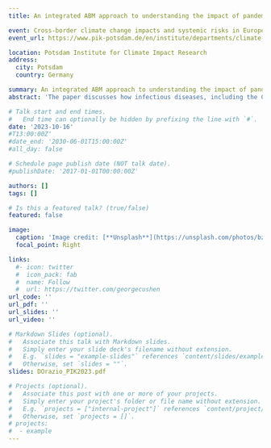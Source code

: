 ```yaml
---
title: An integrated ABM approach to understanding the impact of pandemics and fiscal stimuli on the economy and climate

event: Cross-border climate change impacts and systemic risks in Europe and beyond Conference
event_url: https://www.pik-potsdam.de/en/institute/departments/climate-resilience/conferences/cross-border-risk-conference

location: Potsdam Institute for Climate Impact Research
address:
  city: Potsdam
  country: Germany

summary: An integrated ABM approach to understanding the impact of pandemics and fiscal stimuli on the economy and climate
abstract: 'The paper discusses how infectious diseases, including the COVID-19 pandemic, significantly impact public health, the economy, and society. It points out that while the COVID-19 pandemic has shown the link between climate change and human health and how global crises can unfold, there's a gap in existing research regarding the combined risks of climate change and pandemics. The paper introduces the CliMaPanLab model, which combines economic and financial dynamics, a climate component, and factors in the potential for new infectious diseases like COVID-19. The CliMaPanLab is used in this study to explore strategies for short-term economic recovery that promote long-term environmental sustainability.'

# Talk start and end times.
#   End time can optionally be hidden by prefixing the line with `#`.
date: '2023-10-16'
#T13:00:00Z'
#date_end: '2030-06-01T15:00:00Z'
#all_day: false

# Schedule page publish date (NOT talk date).
#publishDate: '2017-01-01T00:00:00Z'

authors: []
tags: []

# Is this a featured talk? (true/false)
featured: false

image:
  caption: 'Image credit: [**Unsplash**](https://unsplash.com/photos/bzdhc5b3Bxs)'
  focal_point: Right

links:
  #- icon: twitter
  #  icon_pack: fab
  #  name: Follow
  #  url: https://twitter.com/georgecushen
url_code: ''
url_pdf: ''
url_slides: ''
url_video: ''

# Markdown Slides (optional).
#   Associate this talk with Markdown slides.
#   Simply enter your slide deck's filename without extension.
#   E.g. `slides = "example-slides"` references `content/slides/example-slides.md`.
#   Otherwise, set `slides = ""`.
slides: DOrazio_PIK2023.pdf

# Projects (optional).
#   Associate this post with one or more of your projects.
#   Simply enter your project's folder or file name without extension.
#   E.g. `projects = ["internal-project"]` references `content/project/deep-learning/index.md`.
#   Otherwise, set `projects = []`.
# projects:
#  - example
---
```


